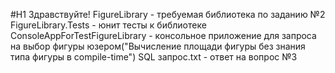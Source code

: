 #H1 Здравствуйте!
FigureLibrary - требуемая библиотека по заданию №2
FigureLibrary.Tests - юнит тесты к библиотеке
ConsoleAppForTestFigureLibrary - консольное приложение для запроса на выбор фигуры юзером("Вычисление площади фигуры без знания типа фигуры в compile-time")
SQL запрос.txt - ответ на вопрос №3
